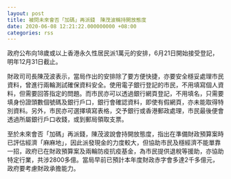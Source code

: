 ```yaml
---
layout: post
title: 被問未來會否「加碼」再派錢　陳茂波稱持開放態度
date: 2020-06-08 12:21:22.000000000 +08:00
categories: rss
---
```


政府公布向18歲或以上香港永久性居民派1萬元的安排，6月21日開始接受登記，明年12月31日截止。

財政司司長陳茂波表示，當局作出的安排除了要方便快捷，亦要安全穩妥處理市民資料，曾進行兩輪測試確保資料安全。使用電子銀行登記的市民，不用填寫個人資料，但需要回答指定的問題。而市民亦可以透過銀行網頁登記，不用填名，只需要填身份證頭數個號碼及銀行戶口，銀行會確認資料，即使有假網頁，亦未能取得特別資料。另外，市民亦可選擇填寫表格，交予銀行或香港郵政處理，市民最後便會透過所屬銀行戶口收錢，或到郵局領取支票。

至於未來會否「加碼」再派錢，陳茂波說會持開放態度，指出在準備財政預算案時已評估經濟「麻麻地」，因此派發現金的力度較大，但協助市民及穩經濟不能單靠一招，政府已在財政預算案及兩輪防疫抗疫基金，為市民提供退稅等援助，亦協助特定行業，共涉2800多億。當局早前已預計本年度財政赤字會多達2千多億元，政府要考慮財政承擔能力。
